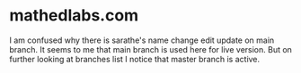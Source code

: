 # mathedlabs.com
I am confused why there is sarathe's name change edit update on main branch. It seems to me that main branch is used here for live version. But on further looking at branches list I notice that master branch is active.

